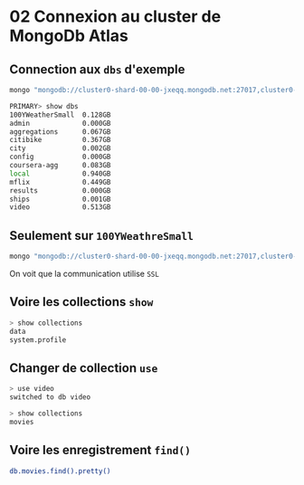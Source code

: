 # 02 Connexion au cluster de MongoDb Atlas

## Connection aux `dbs` d'exemple

```bash
mongo "mongodb://cluster0-shard-00-00-jxeqq.mongodb.net:27017,cluster0-shard-00-01-jxeqq.mongodb.net:27017,cluster0-shard-00-02-jxeqq.mongodb.net:27017/test?replicaSet=Cluster0-shard-0" --authenticationDatabase admin --ssl --username m001-student --password m001-mongodb-basics
```

```bash
PRIMARY> show dbs
100YWeatherSmall  0.128GB
admin             0.000GB
aggregations      0.067GB
citibike          0.367GB
city              0.002GB
config            0.000GB
coursera-agg      0.083GB
local             0.940GB
mflix             0.449GB
results           0.000GB
ships             0.001GB
video             0.513GB
```

## Seulement sur `100YWeathreSmall`

```bash
mongo "mongodb://cluster0-shard-00-00-jxeqq.mongodb.net:27017,cluster0-shard-00-01-jxeqq.mongodb.net:27017,cluster0-shard-00-02-jxeqq.mongodb.net:27017/100YWeatherSmall?replicaSet=Cluster0-shard-0" --authenticationDatabase admin --ssl --username m001-student --password m001-mongodb-basics
```

On voit que la communication utilise `SSL`

## Voire les collections `show`

```bash
> show collections
data
system.profile
```

## Changer de collection `use`

```bash
> use video
switched to db video
```

```bash
> show collections
movies
```

## Voire les enregistrement `find()`

```bash
db.movies.find().pretty()
```

